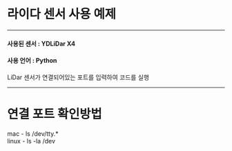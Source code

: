 # 라이다 센서 사용 예제

---
#### 사용된 센서 : YDLiDar X4
#### 사용 언어 : Python

LiDar 센서가 연결되어있는 포트를 입력하여 코드를 실행

---
# 연결 포트 확인방법
mac - ls /dev/tty.*<br>
linux - ls -la /dev